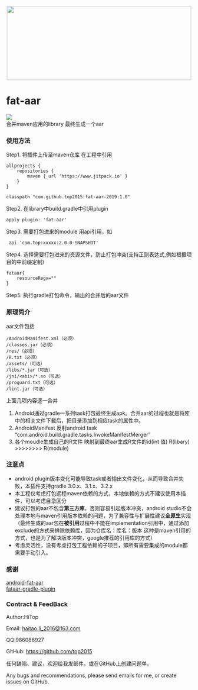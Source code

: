 <div align="center">
<img src="https://raw.githubusercontent.com/top2015/fat-aar-2019/master/logo.png"  height="200" width="500">
</div>

# fat-aar
[![](https://www.jitpack.io/v/top2015/fat-aar-2019.svg)](https://www.jitpack.io/#top2015/fat-aar-2019)  
合并maven应用的library 最终生成一个aar

### 使用方法
Step1. 将插件上传至maven仓库 在工程中引用
```
allprojects {
	repositories {
		maven { url 'https://www.jitpack.io' }
	}
}
```
```
classpath "com.github.top2015:fat-aar-2019:1.0"
```
Step2. 在library中build.gradle中引用plugin
```
apply plugin: 'fat-aar'
```
Step3. 需要打包进来的module 用api引用，如
```
 api 'com.top:xxxxx:2.0.0-SNAPSHOT'
```
Step4. 选择需要打包进来的资源文件，防止打包冲突(支持正则表达式,例如根据项目的中前缀定制)
```
fataar{
    resourceRegx=""
}
```
Step5. 执行gradle打包命令，输出的合并后的aar文件

### 原理简介
aar文件包括
```
/AndroidManifest.xml（必须）
/classes.jar（必须）
/res/（必须）
/R.txt（必须）
/assets/（可选）
/libs/*.jar（可选）
/jni/<abi>/*.so（可选）
/proguard.txt（可选）
/lint.jar（可选）
```
上面几项内容逐一合并

1. Android通过gradle一系列task打包最终生成apk。合并aar的过程也就是将库中的相关文件下载后，把目录添加到相应task的属性中。
2. AndroidManifest 反射android task “com.android.build.gradle.tasks.InvokeManifestMerger”
3. 各个moudle生成自己的R文件 映射到最终aar生成R文件的id(int 值) R(libary) >>>>>>>> R(module)

### 注意点
+ android plugin版本变化可能导致task或者输出文件变化，从而导致合并失败，本插件支持gradle 3.0.x、3.1.x、3.2.x
+ 本工程仅考虑打包远程maven依赖的方式，本地依赖的方式不建议使用本插件，可以考虑目录区分
+ 建议打包的aar不包含**第三方库**，否则容易引起版本冲突，android studio不会处理本地与maven引用版本依赖的问题，为了兼容性与扩展性建议**全原生**实现（最终生成的aar包在**被引用**过程中不能在implementation引用中，通过添加exclude的方式来排除依赖库，因为仓库名：库名：版本 这种是maven引用的方式，也是为了解决版本冲突，google推荐的引用库的方式）
+ 考虑灵活性，没有考虑打包工程依赖的子项目，即所有需要集成的module都需要手动引入。


### 感谢
[android-fat-aar](https://github.com/adwiv/android-fat-aar)  
[fataar-gradle-plugin](https://github.com/Mobbeel/fataar-gradle-plugin)

### Contract & FeedBack
Author:HiTop

Email: haitao.li_2016@163.com

QQ:986086927

GitHub: https://github.com/top2015

任何缺陷、建议，欢迎给我发邮件，或在GitHub上创建问题单。

Any bugs and recommendations, please send emails for me, or create issues on GitHub.

